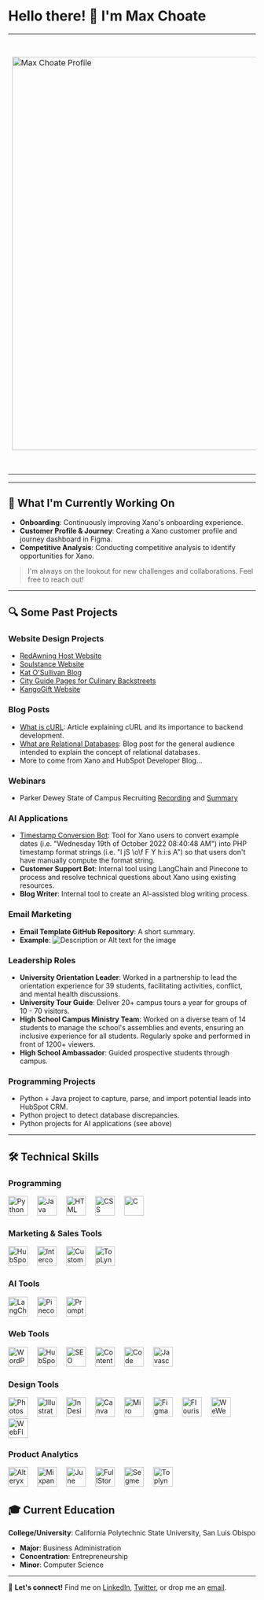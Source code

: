 # Hello there! 👋 I'm Max Choate

<table>
<tr>
<td> <img src="Max Choate Profile.png" alt="Max Choate Profile" width="800"/> </td>
<td>

Growing up in a family of entrepreneurs, the entrepreneurial mindset is ingrained in me. My fascination with technology has been a constant, and over the years, I've channeled this passion into various projects and roles spanning website design, product management, and beyond.

Through these experiences, I've recognized that I am a builder. I am deeply passionate about working across disciplines to plan, develop, and enhance customer-centric technology products and services.

</td>
</tr>
</table>


---

## 🌱 What I'm Currently Working On

- **Onboarding**: Continuously improving Xano's onboarding experience.
- **Customer Profile & Journey**: Creating a Xano customer profile and journey dashboard in Figma.
- **Competitive Analysis**: Conducting competitive analysis to identify opportunities for Xano.

> I'm always on the lookout for new challenges and collaborations. Feel free to reach out!

---

## 🔍 Some Past Projects

### Website Design Projects

- [RedAwning Host Website](https://host.redawning.com/)
- [Soulstance Website](https://www.soulstance.com/)
- [Kat O'Sullivan Blog](https://katosullivan.com/blog-homepage/)
- [City Guide Pages for Culinary Backstreets](https://culinarybackstreets.com/category/cities-category/lisbon/)
- [KangoGift Website](https://www.kangogift.com/)

### Blog Posts

- [What is cURL](https://www.xano.com/blog/what-is-curl/): Article explaining cURL and its importance to backend development.
- [What are Relational Databases](https://www.xano.com/blog/what-are-relational-databases/): Blog post for the general audience intended to explain the concept of relational databases.
- More to come from Xano and HubSpot Developer Blog...

### Webinars

- Parker Dewey State of Campus Recruiting [Recording](https://www.youtube.com/watch?v=BWZ0bKVW0OE/) and [Summary](https://info.parkerdewey.com/campus-recruiting-call-what-students-want/)

### AI Applications

- [Timestamp Conversion Bot](https://www.test.com/): Tool for Xano users to convert example dates (i.e. "Wednesday 19th of October 2022 08:40:48 AM") into PHP timestamp format strings (i.e. "l jS \o\f F Y h:i:s A") so that users don't have manually compute the format string.
- **Customer Support Bot**: Internal tool using LangChain and Pinecone to process and resolve technical questions about Xano using existing resources.
- **Blog Writer**: Internal tool to create an AI-assisted blog writing process.

### Email Marketing

- **Email Template GitHub Repository**: A short summary.
- **Example**: 
  ![Description or Alt text for the image](URL_FOR_SCREENSHOT_IMAGE)


### Leadership Roles

- **University Orientation Leader**: Worked in a partnership to lead the orientation experience for 39 students, facilitating activities, conflict, and mental health discussions.
- **University Tour Guide**: Deliver 20+ campus tours a year for groups of 10 - 70 visitors.
- **High School Campus Ministry Team**: Worked on a diverse team of 14 students to manage the school's assemblies and events, ensuring an inclusive experience for all students. Regularly spoke and performed in front of 1200+ viewers.
- **High School Ambassador**: Guided prospective students through campus.


### Programming Projects
- Python + Java project to capture, parse, and import potential leads into HubSpot CRM.
- Python project to detect database discrepancies.
- Python projects for AI applications (see above)




---

## 🛠 Technical Skills

### Programming

<img src="https://www.python.org/static/community_logos/python-logo-master-v3-TM.png" alt="Python" height="40" style="margin-right:15px;"/> 
<img src="https://www.oracle.com/a/ocom/img/cb71-java-logo.png" alt="Java" height="40" style="margin-right:15px;"/>
<img src="https://www.w3.org/html/logo/downloads/HTML5_Logo_512.png" alt="HTML" height="40" style="margin-right:15px;"/>
<img src="https://cdn.freebiesupply.com/logos/large/2x/css3-logo-png-transparent.png" alt="CSS" height="40" style="margin-right:15px;"/>
<img src="https://cdn.iconscout.com/icon/free/png-512/c-programming-569564.png" alt="C" height="40" style="margin-right:15px;"/>

### Marketing & Sales Tools

<img src="https://cdn.freebiesupply.com/logos/large/2x/hubspot-logo-png-transparent.png" alt="HubSpot" height="40" style="margin-right:15px;"/>
<img src="https://cdn.freebiesupply.com/logos/large/2x/intercom-logo-png-transparent.png" alt="Intercom" height="40" style="margin-right:15px;"/>
<img src="https://cdn.freebiesupply.com/logos/large/2x/customer-io-logo-png-transparent.png" alt="Customer.io" height="40" style="margin-right:15px;"/>
<img src="https://toplyne.com/wp-content/uploads/2021/03/toplyne-logo.png" alt="TopLyne" height="40" style="margin-right:15px;"/>

### AI Tools

<img src="https://langchain.ai/wp-content/uploads/2021/06/LangChain-Logo-1.png" alt="LangChain" height="40" style="margin-right:15px;"/>
<img src="https://www.pinecone.io/static/images/logo.png" alt="Pinecone" height="40" style="margin-right:15px;"/>
<img src="https://prompt.engineering/wp-content/uploads/2021/05/Prompt-Engineering-Logo.png" alt="Prompt Engineering" height="40" style="margin-right:15px;"/>

### Web Tools

<img src="https://cdn.freebiesupply.com/logos/large/2x/wordpress-logo-png-transparent.png" alt="WordPress" height="40" style="margin-right:15px;"/>
<img src="https://cdn.freebiesupply.com/logos/large/2x/hubspot-logo-png-transparent.png" alt="HubSpot Web" height="40" style="margin-right:15px;"/>
<img src="https://cdn.freebiesupply.com/logos/large/2x/seo-logo-png-transparent.png" alt="SEO" height="40" style="margin-right:15px;"/>
<img src="https://cdn.freebiesupply.com/logos/large/2x/wordpress-logo-png-transparent.png" alt="Content Management Systems" height="40" style="margin-right:15px;"/>
<img src="https://cdn.freebiesupply.com/logos/large/2x/github-icon-logo-png-transparent.png" alt="Code Libraries" height="40" style="margin-right:15px;"/>
<img src="https://cdn.freebiesupply.com/logos/large/2x/javascript-logo-png-transparent.png" alt="Javascript" height="40" style="margin-right:15px;"/>

### Design Tools

<img src="https://cdn.freebiesupply.com/logos/large/2x/photoshop-cc-logo-png-transparent.png" alt="Photoshop" height="40" style="margin-right:15px;"/>
<img src="https://cdn.freebiesupply.com/logos/large/2x/adobe-illustrator-cc-logo-png-transparent.png" alt="Illustrator" height="40" style="margin-right:15px;"/>
<img src="https://cdn.freebiesupply.com/logos/large/2x/adobe-indesign-cc-logo-png-transparent.png" alt="InDesign" height="40" style="margin-right:15px;"/>
<img src="https://cdn.freebiesupply.com/logos/large/2x/canva-logo-png-transparent.png" alt="Canva" height="40" style="margin-right:15px;"/>
<img src="https://cdn.freebiesupply.com/logos/large/2x/miro-logo-png-transparent.png" alt="Miro" height="40" style="margin-right:15px;"/>
<img src="https://cdn.freebiesupply.com/logos/large/2x/figma-1-logo-png-transparent.png" alt="Figma" height="40" style="margin-right:15px;"/>
<img src="https://cdn.freebiesupply.com/logos/large/2x/flourish-logo-png-transparent.png" alt="Flourish" height="40" style="margin-right:15px;"/>
<img src="https://weweb.io/wp-content/uploads/2021/03/weweb-logo.png" alt="WeWeb" height="40" style="margin-right:15px;"/>
<img src="https://cdn.freebiesupply.com/logos/large/2x/webflow-logo-png-transparent.png" alt="WebFlow" height="40" style="margin-right:15px;"/>

### Product Analytics

<img src="https://cdn.freebiesupply.com/logos/large/2x/alteryx-logo-png-transparent.png" alt="Alteryx" height="40" style="margin-right:15px;"/>
<img src="https://cdn.freebiesupply.com/logos/large/2x/mixpanel-logo-png-transparent.png" alt="Mixpanel" height="40" style="margin-right:15px;"/>
<img src="https://cdn.freebiesupply.com/logos/large/2x/june-logo-png-transparent.png" alt="June" height="40" style="margin-right:15px;"/>
<img src="https://cdn.freebiesupply.com/logos/large/2x/fullstory-logo-png-transparent.png" alt="FullStory" height="40" style="margin-right:15px;"/>
<img src="https://cdn.freebiesupply.com/logos/large/2x/segment-logo-png-transparent.png" alt="Segment" height="40" style="margin-right:15px;"/>
<img src="https://toplyne.com/wp-content/uploads/2021/03/toplyne-logo.png" alt="Toplyne Analytics" height="40" style="margin-right:15px;"/>






## 🎓 Current Education

**College/University**: California Polytechnic State University, San Luis Obispo

- **Major**: Business Administration
- **Concentration**: Entrepreneurship
- **Minor**: Computer Science

---

🔗 **Let's connect!** Find me on [LinkedIn](#), [Twitter](#), or drop me an [email](mailto:youremail@example.com).

